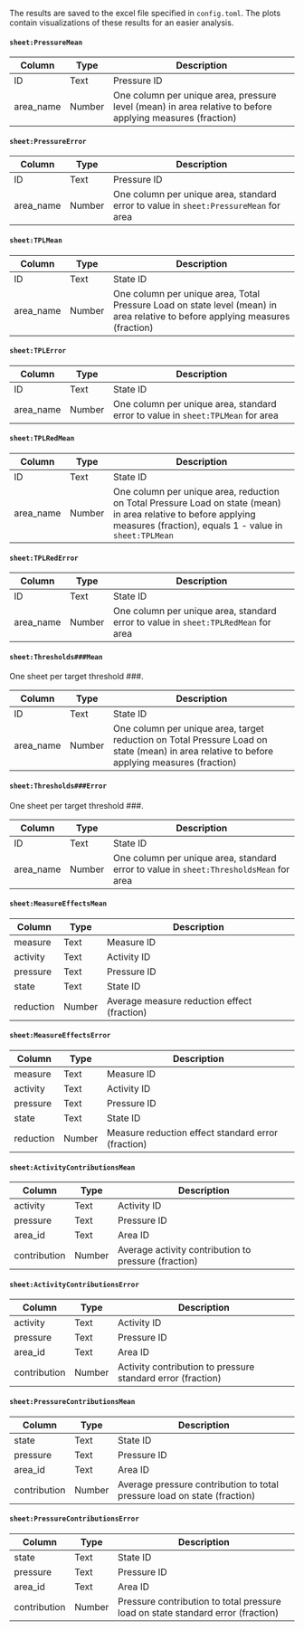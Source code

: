 The results are saved to the excel file specified in `config.toml`. The plots contain visualizations of these results for an easier analysis. 

#### `sheet:PressureMean`

| Column | Type | Description |
| --- | --- | --- |
| ID | Text | Pressure ID |
| area_name | Number | One column per unique area, pressure level (mean) in area relative to before applying measures (fraction) |

#### `sheet:PressureError`

| Column | Type | Description |
| --- | --- | --- |
| ID | Text | Pressure ID |
| area_name | Number | One column per unique area, standard error to value in `sheet:PressureMean` for area |

#### `sheet:TPLMean`

| Column | Type | Description |
| --- | --- | --- |
| ID | Text | State ID |
| area_name | Number | One column per unique area, Total Pressure Load on state level (mean) in area relative to before applying measures (fraction) |

#### `sheet:TPLError`

| Column | Type | Description |
| --- | --- | --- |
| ID | Text | State ID |
| area_name | Number | One column per unique area, standard error to value in `sheet:TPLMean` for area |

#### `sheet:TPLRedMean`

| Column | Type | Description |
| --- | --- | --- |
| ID | Text | State ID |
| area_name | Number | One column per unique area, reduction on Total Pressure Load on state (mean) in area relative to before applying measures (fraction), equals 1 - value in `sheet:TPLMean` |

#### `sheet:TPLRedError`

| Column | Type | Description |
| --- | --- | --- |
| ID | Text | State ID |
| area_name | Number | One column per unique area, standard error to value in `sheet:TPLRedMean` for area |

#### `sheet:Thresholds###Mean`

One sheet per target threshold ###.

| Column | Type | Description |
| --- | --- | --- |
| ID | Text | State ID |
| area_name | Number | One column per unique area, target reduction on Total Pressure Load on state (mean) in area relative to before applying measures (fraction) |

#### `sheet:Thresholds###Error`

One sheet per target threshold ###.

| Column | Type | Description |
| --- | --- | --- |
| ID | Text | State ID |
| area_name | Number | One column per unique area, standard error to value in `sheet:ThresholdsMean` for area |

#### `sheet:MeasureEffectsMean`

| Column | Type | Description |
| --- | --- | --- |
| measure | Text | Measure ID |
| activity | Text | Activity ID |
| pressure | Text | Pressure ID |
| state | Text | State ID |
| reduction | Number | Average measure reduction effect (fraction) |

#### `sheet:MeasureEffectsError`

| Column | Type | Description |
| --- | --- | --- |
| measure | Text | Measure ID |
| activity | Text | Activity ID |
| pressure | Text | Pressure ID |
| state | Text | State ID |
| reduction | Number | Measure reduction effect standard error (fraction) |

#### `sheet:ActivityContributionsMean`

| Column | Type | Description |
| --- | --- | --- |
| activity | Text | Activity ID |
| pressure | Text | Pressure ID |
| area_id | Text | Area ID |
| contribution | Number | Average activity contribution to pressure (fraction) |

#### `sheet:ActivityContributionsError`

| Column | Type | Description |
| --- | --- | --- |
| activity | Text | Activity ID |
| pressure | Text | Pressure ID |
| area_id | Text | Area ID |
| contribution | Number | Activity contribution to pressure standard error (fraction) |

#### `sheet:PressureContributionsMean`

| Column | Type | Description |
| --- | --- | --- |
| state | Text | State ID |
| pressure | Text | Pressure ID |
| area_id | Text | Area ID |
| contribution | Number | Average pressure contribution to total pressure load on state (fraction) |

#### `sheet:PressureContributionsError`

| Column | Type | Description |
| --- | --- | --- |
| state | Text | State ID |
| pressure | Text | Pressure ID |
| area_id | Text | Area ID |
| contribution | Number | Pressure contribution to total pressure load on state standard error (fraction) |

